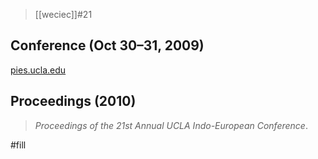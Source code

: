 > [[weciec]]#21

## Conference (Oct 30–31, 2009)
[pies.ucla.edu](https://pies.ucla.edu/conference/weciec-archives/weciec-21/)

## Proceedings (2010)
> *Proceedings of the 21st Annual UCLA Indo-European Conference*.

#fill 
